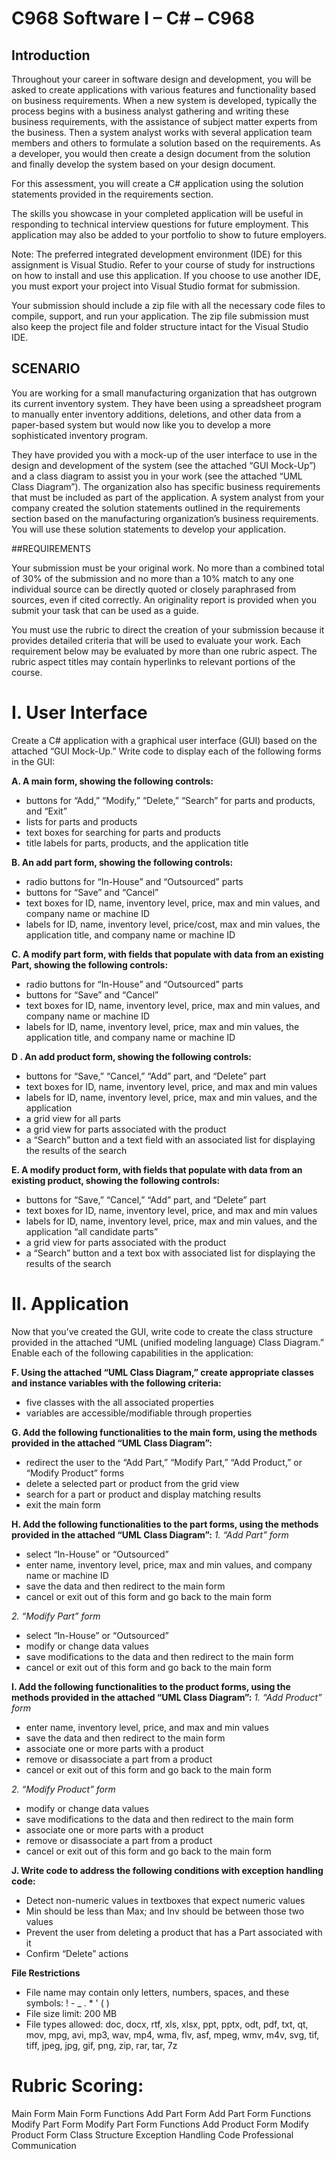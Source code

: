 # C968 Software I – C# – C968

## Introduction

Throughout your career in software design and development, you will be asked to create applications with various features and functionality based on business requirements. When a new system is developed, typically the process begins with a business analyst gathering and writing these business requirements, with the assistance of subject matter experts from the business. Then a system analyst works with several application team members and others to formulate a solution based on the requirements. As a developer, you would then create a design document from the solution and finally develop the system based on your design document.

For this assessment, you will create a C# application using the solution statements provided in the requirements section.

The skills you showcase in your completed application will be useful in responding to technical interview questions for future employment. This application may also be added to your portfolio to show to future employers.

Note: The preferred integrated development environment (IDE) for this assignment is Visual Studio. Refer to your course of study for instructions on how to install and use this application. If you choose to use another IDE, you must export your project into Visual Studio format for submission.

Your submission should include a zip file with all the necessary code files to compile, support, and run your application. The zip file submission must also keep the project file and folder structure intact for the Visual Studio IDE.

## SCENARIO

You are working for a small manufacturing organization that has outgrown its current inventory system. They have been using a spreadsheet program to manually enter inventory additions, deletions, and other data from a paper-based system but would now like you to develop a more sophisticated inventory program.

They have provided you with a mock-up of the user interface to use in the design and development of the system (see the attached “GUI Mock-Up”) and a class diagram to assist you in your work (see the attached “UML Class Diagram”). The organization also has specific business requirements that must be included as part of the application. A system analyst from your company created the solution statements outlined in the requirements section based on the manufacturing organization’s business requirements. You will use these solution statements to develop your application.

##REQUIREMENTS

Your submission must be your original work. No more than a combined total of 30% of the submission and no more than a 10% match to any one individual source can be directly quoted or closely paraphrased from sources, even if cited correctly. An originality report is provided when you submit your task that can be used as a guide.

You must use the rubric to direct the creation of your submission because it provides detailed criteria that will be used to evaluate your work. Each requirement below may be evaluated by more than one rubric aspect. The rubric aspect titles may contain hyperlinks to relevant portions of the course.

# I. User Interface

Create a C# application with a graphical user interface (GUI) based on the attached “GUI Mock-Up.” Write code to display each of the following forms in the GUI:

**A.  A main form, showing the following controls:**
-  buttons for “Add,” “Modify,” “Delete,” “Search” for parts and products, and “Exit”
-  lists for parts and products
- text boxes for searching for parts and products
-  title labels for parts, products, and the application title

**B.  An add part form, showing the following controls:**
-  radio buttons for “In-House” and “Outsourced” parts
-  buttons for “Save” and “Cancel”
-  text boxes for ID, name, inventory level, price, max and min values, and company name or machine ID
-  labels for ID, name, inventory level, price/cost, max and min values, the application title, and company name or machine ID

**C.  A modify part form, with fields that populate with data from an existing Part, showing the following controls:**
-  radio buttons for “In-House” and “Outsourced” parts
-  buttons for “Save” and “Cancel”
-  text boxes for ID, name, inventory level, price, max and min values, and company name or machine ID
-  labels for ID, name, inventory level, price, max and min values, the application title, and company name or machine ID

**D .  An add product form, showing the following controls:**
-  buttons for “Save,” “Cancel,” “Add” part, and “Delete” part
-  text boxes for ID, name, inventory level, price, and max and min values
-  labels for ID, name, inventory level, price, max and min values, and the application
-  a grid view for all parts
-  a grid view for parts associated with the product
-  a “Search” button and a text field with an associated list for displaying the results of the search

**E.  A modify product form, with fields that populate with data from an existing product, showing the following controls:**
-  buttons for “Save,” “Cancel,” “Add” part, and “Delete” part
-  text boxes for ID, name, inventory level, price, and max and min values
-  labels for ID, name, inventory level, price, max and min values, and the application “all candidate parts”
-  a grid view for parts associated with the product
-  a “Search” button and a text box with associated list for displaying the results of the search

# II. Application

Now that you’ve created the GUI, write code to create the class structure provided in the attached “UML (unified modeling language) Class Diagram.” Enable each of the following capabilities in the application:

**F.  Using the attached “UML Class Diagram,” create appropriate classes and instance variables with the following criteria:**
-  five classes with the all associated properties
-  variables are accessible/modifiable through properties

**G.  Add the following functionalities to the main form, using the methods provided in the attached “UML Class Diagram”:**
-  redirect the user to the “Add Part,” “Modify Part,” “Add Product,” or “Modify Product” forms
-  delete a selected part or product from the grid view
-  search for a part or product and display matching results
-  exit the main form

**H.  Add the following functionalities to the part forms, using the methods provided in the attached “UML Class Diagram”:**
_1.   “Add Part” form_
-  select “In-House” or “Outsourced”
-  enter name, inventory level, price, max and min values, and company name or machine ID
-  save the data and then redirect to the main form
-  cancel or exit out of this form and go back to the main form

_2.   “Modify Part” form_
-  select “In-House” or “Outsourced”
-  modify or change data values
-  save modifications to the data and then redirect to the main form
-  cancel or exit out of this form and go back to the main form

**I.  Add the following functionalities to the product forms, using the methods provided in the attached “UML Class Diagram”:**
_1.   “Add Product” form_
-  enter name, inventory level, price, and max and min values
-  save the data and then redirect to the main form
-  associate one or more parts with a product
-  remove or disassociate a part from a product
-  cancel or exit out of this form and go back to the main form

_2.   “Modify Product” form_
-  modify or change data values
-  save modifications to the data and then redirect to the main form
-  associate one or more parts with a product
-  remove or disassociate a part from a product
-  cancel or exit out of this form and go back to the main form

**J.  Write code to address the following conditions with exception handling code:**
-  Detect non-numeric values in textboxes that expect numeric values
-  Min should be less than Max; and Inv should be between those two values
-  Prevent the user from deleting a product that has a Part associated with it
-  Confirm “Delete” actions

**File Restrictions**
- File name may contain only letters, numbers, spaces, and these symbols: ! - _ . * ' ( )
- File size limit: 200 MB
- File types allowed: doc, docx, rtf, xls, xlsx, ppt, pptx, odt, pdf, txt, qt, mov, mpg, avi, mp3, wav, mp4, wma, flv, asf, mpeg, wmv, m4v, svg, tif, tiff, jpeg, jpg, gif, png, zip, rar, tar, 7z

# Rubric Scoring:
Main Form
Main Form Functions
Add Part Form
Add Part Form Functions
Modify Part Form
Modify Part Form Functions
Add Product Form
Modify Product Form
Class Structure
Exception Handling Code
Professional Communication

